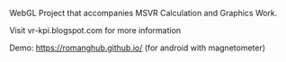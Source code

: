 WebGL
Project that accompanies MSVR Calculation and Graphics Work.

Visit vr-kpi.blogspot.com for more information

Demo: https://romanghub.github.io/ (for android with magnetometer)
